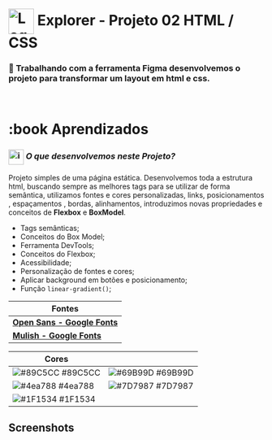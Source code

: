 # <img src="https://imgur.com/X4HdxWx.png"  width="50px" align="center" alt="Logo Explorer em formato de Hexagono Azul com detalhes azul claro"> Explorer - Projeto 02 HTML / CSS

### 📌 Trabalhando com a ferramenta Figma desenvolvemos o projeto para transformar um layout em html e css.

# <br>:book Aprendizados

### <img src="https://imgur.com/VhTBbHg.png" alt="imagem de um notebook" align="center" width="30px"> _**O que desenvolvemos neste Projeto?**_

Projeto simples de uma página estática. Desenvolvemos toda a estrutura html, buscando sempre as melhores tags para se utilizar de forma semântica, utilizamos fontes e cores personalizadas, links, posicionamentos , espaçamentos , bordas, alinhamentos, introduzimos novas propriedades e conceitos de **Flexbox** e **BoxModel**.


-  Tags semânticas;
-  Conceitos do Box Model;
-  Ferramenta DevTools;
-  Conceitos do Flexbox;
-  Acessibilidade;
-  Personalização de fontes e cores;
-  Aplicar background em botões e posicionamento;
-  Função `linear-gradient()`;

| **Fontes** |
| ----------------- | 
| **[Open Sans - Google Fonts](https://fonts.google.com/specimen/Open+Sans?query=open+sans)** |
| **[Mulish - Google Fonts](https://fonts.google.com/specimen/Mulish?query=mulish)** |
    


  | **Cores**               |                                                 |
| ----------------- | ---------------------------------------------------------------- |
| ![#89C5CC](https://via.placeholder.com/10/89C5CC?text=+) #89C5CC       | ![#69B99D](https://via.placeholder.com/10/69B99D?text=+) #69B99D |
| ![#4ea788](https://via.placeholder.com/10/4ea788?text=+) #4ea788       | ![#7D7987](https://via.placeholder.com/10/7D7987?text=+) #7D7987 |
| ![#1F1534](https://via.placeholder.com/10/1F1534?text=+) #1F1534       |  |





## Screenshots

<img src="">

